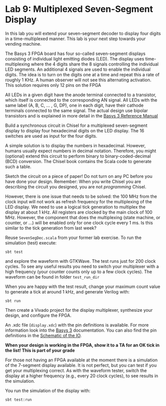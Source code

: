 # Lab 9: Multiplexed Seven-Segment Display

In this lab you will extend your seven-segment decoder to display
four digits in a time-multiplexed manner.
This lab is your next step towards your vending machine.

The Basys 3 FPGA board has four so-called seven-segment displays
consisting of individual light emitting diodes (LED).
The display uses time-multiplexing where the 4 digits share
the 8 signals controlling the individual LED segments.
An additional 4 signals are used to enable the individual digits.
The idea is to turn on the digits one at a time and repeat
this a rate of roughly 1 KHz. A human observer will not see this
alternating activation. This solution requires only 12 pins on the FPGA

All LEDs in a given digit have the anode terminal connected to a transistor,
which itself is connected to the corresponding AN signal. 
All LEDs with the same label (A, B, C, ... , G, DP), one in each digit,
have their cathode terminals connected to the same signal. The actual design use bipolar transistors and is explained in more detail in the
[Basys 3 Reference Manual](https://digilent.com/reference/programmable-logic/basys-3/reference-manual)

Build a synchronous circuit in Chisel for a multiplexed seven-segment display
to display four hexadecimal digits  on the LED display.
The 16 switches are used as input for the four digits.

A simple solution is to display the numbers in hexadecimal.
However, humans usually
expect numbers in decimal notation. Therefore, you might (optional) extend this circuit
to perform binary to binary-coded-decimal (BCD) conversion. The Chisel book
contains the Scala code to generate such a table.

Sketch the circuit on a piece of paper! Do not turn on any PC before
you have done your design. Remember: When you write Chisel you are
describing the circuit you designed, you are not *programming* Chisel.

However, there is one issue that needs to be solved:
the 100 MHz from the clock input will not work as refresh frequency for
the multiplexing of the LED display.
We need to use a logical tick generation to multiplex the display at about 1 kHz.
All registers are clocked by the main clock of 100 MHz. However, the component
that does the multiplexing (state machine, or counter, or ...) will be enabled
only for one clock cycle every 1 ms. Is this similar to the tick generation from
last week?


Reuse ```SevenSegDec.scala``` from your former lab exercise.
To run the simulation (test) execute:

```
sbt test
```

and explore the waveform with GTKWave. The test runs just for
200 clock cycles. To see any useful results you need to switch
your multiplexer with a high frequency (your counter counts only
up to a few clock cycles). The waveform can be found in folder
```test_run_dir```

When you are happy with the test result, change your maximum count
value to generate a tick at around 1 kHz, and generate Verilog with:

```
sbt run
```

Then create a Vivado project for the display multiplexer, synthesize
your design, and configure the FPGA.

An .xdc file (```display.xdc```) with the pin definitions is available.
For more information look into the
[Basys 3](https://reference.digilentinc.com/reference/programmable-logic/basys-3/start?redirect=1)
documentation. You can also find the pin definitions in the
[Schematic of the IO](https://reference.digilentinc.com/basys3/refmanual#basic_io).

**When your design is working in the FPGA, show it to a TA for an OK
tick in the list! This is part of your grade**

For those not having an FPGA available at the moment there is a simulation
of the 7-segment display available. It is not perfect, but you can test
if you get your multiplexing correct. As with the waveform tester,
switch the display at a higher frequency (e.g., every 20 clock cycles), to
see results in the simulation.

You run the simulation of the display with:

```
sbt test:run
```

